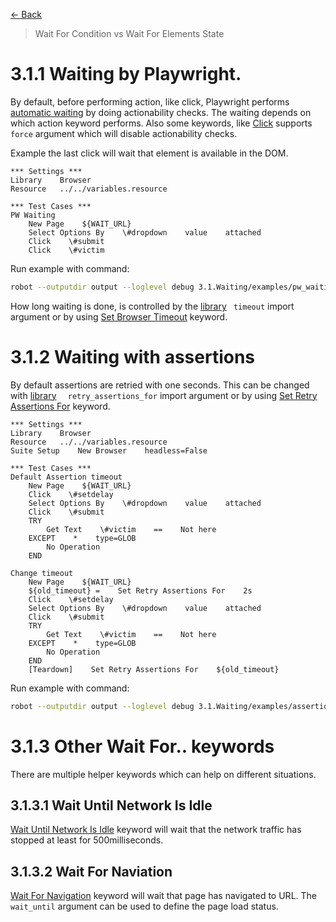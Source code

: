 [<- Back](/README.md)

> Wait For Condition vs Wait For Elements State

# 3.1.1 Waiting by Playwright.
By default, before performing action, like click, Playwright performs
[automatic waiting](https://playwright.dev/docs/actionability) by doing actionability checks. The waiting depends
on which action keyword performs. Also some keywords, like
[Click](https://marketsquare.github.io/robotframework-browser/Browser.html#Click)
supports `force` argument which will disable actionability checks.

Example the last click will wait that element is available in the DOM.
```robotframework
*** Settings ***
Library    Browser
Resource   ../../variables.resource

*** Test Cases ***
PW Waiting
    New Page    ${WAIT_URL}
    Select Options By    \#dropdown    value    attached
    Click    \#submit
    Click    \#victim

```

Run example with command:
```bash
robot --outputdir output --loglevel debug 3.1.Waiting/examples/pw_waiting.robot
```
How long waiting is done, is controlled by the
[library](https://marketsquare.github.io/robotframework-browser/Browser.html#Importing) ` timeout` import
argument or by using
[Set Browser Timeout](https://marketsquare.github.io/robotframework-browser/Browser.html#Set%20Browser%20Timeout)
keyword.

# 3.1.2 Waiting with assertions
By default assertions are retried with one seconds. This can be changed with
[library](https://marketsquare.github.io/robotframework-browser/Browser.html#Importing) `  retry_assertions_for`
import argument or by using
[Set Retry Assertions For](https://marketsquare.github.io/robotframework-browser/Browser.html#Set%20Retry%20Assertions%20For)
keyword.

```robotframework
*** Settings ***
Library    Browser
Resource   ../../variables.resource
Suite Setup    New Browser    headless=False

*** Test Cases ***
Default Assertion timeout
    New Page    ${WAIT_URL}
    Click    \#setdelay
    Select Options By    \#dropdown    value    attached
    Click    \#submit
    TRY
        Get Text    \#victim    ==    Not here
    EXCEPT    *    type=GLOB
        No Operation
    END

Change timeout
    New Page    ${WAIT_URL}
    ${old_timeout} =    Set Retry Assertions For    2s
    Click    \#setdelay
    Select Options By    \#dropdown    value    attached
    Click    \#submit
    TRY
        Get Text    \#victim    ==    Not here
    EXCEPT    *    type=GLOB
        No Operation
    END
    [Teardown]    Set Retry Assertions For    ${old_timeout}
```

Run example with command:
```bash
robot --outputdir output --loglevel debug 3.1.Waiting/examples/assertion_timeout.robot
```

# 3.1.3 Other Wait For.. keywords
There are multiple helper keywords which can help on different situations.

## 3.1.3.1 Wait Until Network Is Idle
[Wait Until Network Is Idle](https://marketsquare.github.io/robotframework-browser/Browser.html#Wait%20Until%20Network%20Is%20Idle)
keyword will wait that the network traffic has stopped at least for 500milliseconds.

## 3.1.3.2 Wait For Naviation
[Wait For Navigation](https://marketsquare.github.io/robotframework-browser/Browser.html#Wait%20For%20Navigation)
keyword will wait that page has navigated to URL. The `wait_until` argument can be used to define the page load status.
